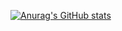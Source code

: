 [![Anurag's GitHub stats](https://github-readme-stats.vercel.app/api?username=ichbinkour)](https://github.com/ichbinkour/github-readme-stats)

